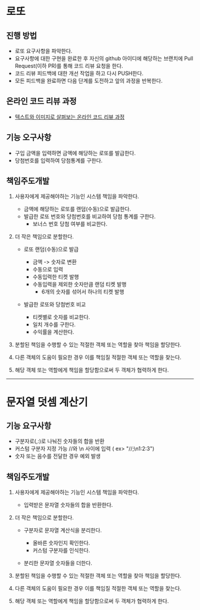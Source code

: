 # 로또
## 진행 방법
* 로또 요구사항을 파악한다.
* 요구사항에 대한 구현을 완료한 후 자신의 github 아이디에 해당하는 브랜치에 Pull Request(이하 PR)를 통해 코드 리뷰 요청을 한다.
* 코드 리뷰 피드백에 대한 개선 작업을 하고 다시 PUSH한다.
* 모든 피드백을 완료하면 다음 단계를 도전하고 앞의 과정을 반복한다.

## 온라인 코드 리뷰 과정
* [텍스트와 이미지로 살펴보는 온라인 코드 리뷰 과정](https://github.com/next-step/nextstep-docs/tree/master/codereview)

## 기능 오구사항
* 구입 금액을 입력하면 금액에 해당하는 로또를 발급한다.
* 당첨번호를 입력하여 당첨통계를 구한다.

## 책임주도개발
1. 사용자에게 제공해야하는 기능인 시스템 책임을 파악한다.
    * 금액에 해당하는 로또를 랜덤(수동)으로 발급한다.
    * 발급한 로또 번호와 당첨번호를 비교하여 당첨 통계를 구한다.
        * 보너스 번호 당첨 여부를 비교한다. 
 
2. 더 작은 책임으로 분할한다.
    * 로또 랜덤(수동)으로 발급
        * 금액 -> 숫자로 변환
        * 수동으로 입력
        * 수동입력한 티켓 발행
        * 수동입력을 제외한 숫자만큼 랜덤 티켓 발행
            * 6개의 숫자를 섞어서 하나의 티켓 발행

    * 발급한 로또와 당첨번호 비교
        * 티켓별로 숫자를 비교한다.
        * 일치 개수를 구한다.
        * 수익률을 계산한다.
    
3. 분할된 책임을 수행할 수 있는 적절한 객체 또는 역할을 찾아 책임을 할당한다.

4. 다른 객체의 도움이 필요한 경우 이를 책임질 적절한 객체 또는 역할을 찾는다.

5. 해당 객체 또는 역할에게 책임을 할당함으로써 두 객체가 협력하게 한다.

---
# 문자열 덧셈 계산기
## 기능 요구사항
* 구분자로(,:)로 나눠진 숫자들의 합을 반환
* 커스텀 구분자 지정 가능 //와 \n 사이에 입력 ( ex> "//;\n1:2:3")
* 숫자 또는 음수를 전달한 경우 예외 발생

## 책임주도개발
1. 사용자에게 제공해야하는 기능인 시스템 책임을 파악한다.
    * 입력받은 문자열 숫자들의 합을 반환한다.
    
2. 더 작은 책임으로 분할한다.
    * 구분자로 문자열 계산식을 분리한다.
        * 올바른 숫자인지 확인한다.
        * 커스텀 구분자를 인식한다.
        
    * 분리한 문자열 숫자들을 더한다.
    
3. 분할된 책임을 수행할 수 있는 적절한 객체 또는 역할을 찾아 책임을 할당한다.


4. 다른 객체의 도움이 필요한 경우 이를 책임질 적절한 객체 또는 역할을 찾는다.

5. 해당 객체 또는 역할에게 책임을 할당함으로써 두 객체가 협력하게 한다.